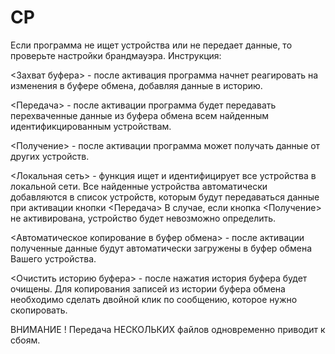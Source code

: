 # CP
Если программа не ищет устройства или не передает данные, то проверьте настройки брандмауэра.
Инструкция:

<Захват буфера> - после активация программа начнет реагировать на изменения в буфере обмена, добавляя данные в историю.

<Передача> - после активации программа будет передавать перехваченные данные из буфера обмена всем найденным идентификцированным устройствам.

<Получение> - после активации программа может получать данные от других устройств.

<Локальная сеть> - функция ищет и идентифицирует все устройства в локальной сети. Все найденные устройства автоматически добавляются в список устройств, которым будут передаваться данные при активации кнопки <Передача>
В случае, если кнопка <Получение> не активирована, устройство будет невозможно определить.

<Автоматическое копирование в буфер обмена> - после активации полученные данные будут автоматически загружены в буфер обмена Вашего устройства.

<Очистить историю буфера> - после нажатия история буфера будет очищены.
Для копирования записей из истории буфера обмена необходимо сделать двойной клик по сообщению, которое нужно скопировать.

ВНИМАНИЕ ! 
Передача НЕСКОЛЬКИХ файлов одновременно приводит к сбоям.
